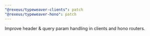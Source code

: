 ```yaml
---
"@rexeus/typeweaver-clients": patch
"@rexeus/typeweaver-hono": patch
---
```


Improve header & query param handling in clients and hono routers.

